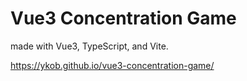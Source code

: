 # Vue3 Concentration Game

made with Vue3, TypeScript, and Vite.

https://ykob.github.io/vue3-concentration-game/
